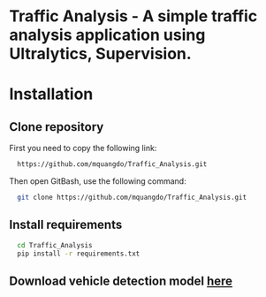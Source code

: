 # Traffic Analysis - A simple traffic analysis application using Ultralytics, Supervision.

# Installation

## Clone repository

First you need to copy the following link:

```bash
  https://github.com/mquangdo/Traffic_Analysis.git
```
Then open GitBash, use the following command:
```bash
  git clone https://github.com/mquangdo/Traffic_Analysis.git
```
## Install requirements

```bash
  cd Traffic_Analysis
  pip install -r requirements.txt
```
## Download vehicle detection model [here](https://drive.google.com/uc?id=1y-IfToCjRXa3ZdC1JpnKRopC7mcQW-5z)

